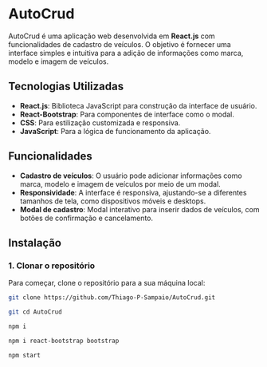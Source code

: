 # AutoCrud

AutoCrud é uma aplicação web desenvolvida em **React.js** com funcionalidades de cadastro de veículos. O objetivo é fornecer uma interface simples e intuitiva para a adição de informações como marca, modelo e imagem de veículos.

## Tecnologias Utilizadas

- **React.js**: Biblioteca JavaScript para construção da interface de usuário.
- **React-Bootstrap**: Para componentes de interface como o modal.
- **CSS**: Para estilização customizada e responsiva.
- **JavaScript**: Para a lógica de funcionamento da aplicação.

## Funcionalidades

- **Cadastro de veículos**: O usuário pode adicionar informações como marca, modelo e imagem de veículos por meio de um modal.
- **Responsividade**: A interface é responsiva, ajustando-se a diferentes tamanhos de tela, como dispositivos móveis e desktops.
- **Modal de cadastro**: Modal interativo para inserir dados de veículos, com botões de confirmação e cancelamento.

## Instalação

### 1. Clonar o repositório

Para começar, clone o repositório para a sua máquina local:

```bash
git clone https://github.com/Thiago-P-Sampaio/AutoCrud.git
```
```bash
git cd AutoCrud
```
```bash
npm i
```
```bash
npm i react-bootstrap bootstrap
```
```bash
npm start
```
